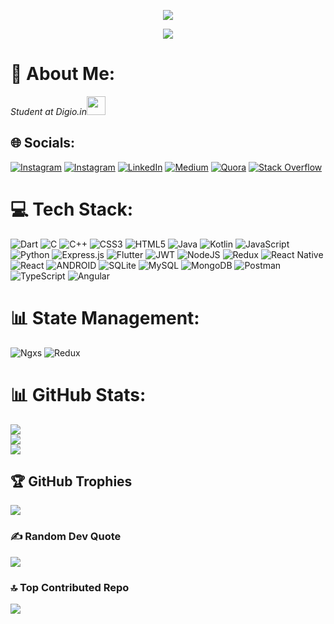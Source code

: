 <p align="center">
  <a href="https://github.com/vi5hnuu/readme-typing-svg">
    <img src="https://readme-typing-svg.demolab.com/?lines=Full-stack%20web%20Developer;Always%20learning%20new%20things&font=Fira%20Code&center=true&width=440&height=45&color=f75c7e&vCenter=true&pause=1000&size=22" /></a>
</p>


<div align="center">
  <img src="https://profile-counter.glitch.me/vi5hnuu/count.svg?"  />
</div>

# 💫 About Me:
<p><em>Student at Digio.in<img src="https://media.giphy.com/media/fYSnHlufseco8Fh93Z/giphy.gif" width="30">
</em></p>

## 🌐 Socials:
[![Instagram](https://img.shields.io/badge/Playstore-%23E4405F.svg?logo=Playstore&logoColor=white)](https://play.google.com/store/apps/dev?id=7222030998756299864) [![Instagram](https://img.shields.io/badge/Instagram-%23E4405F.svg?logo=Instagram&logoColor=white)](https://instagram.com/kvi5hnu) [![LinkedIn](https://img.shields.io/badge/LinkedIn-%230077B5.svg?logo=linkedin&logoColor=white)](https://linkedin.com/in/vi5hnukumar) [![Medium](https://img.shields.io/badge/Medium-12100E?logo=medium&logoColor=white)](https://medium.com/@vi5hnu) [![Quora](https://img.shields.io/badge/Quora-%23B92B27.svg?logo=Quora&logoColor=white)](https://quora.com/profile/Vishnu-Kumar-3460) [![Stack Overflow](https://img.shields.io/badge/-Stackoverflow-FE7A16?logo=stack-overflow&logoColor=white)](https://stackoverflow.com/users/16339862) 

# 💻 Tech Stack:
![Dart](https://img.shields.io/badge/dart-%230175C2.svg?style=flat&logo=dart&logoColor=white) ![C](https://img.shields.io/badge/c-%2300599C.svg?style=flat&logo=c&logoColor=white) ![C++](https://img.shields.io/badge/c++-%2300599C.svg?style=flat&logo=c%2B%2B&logoColor=white) ![CSS3](https://img.shields.io/badge/css3-%231572B6.svg?style=flat&logo=css3&logoColor=white) ![HTML5](https://img.shields.io/badge/html5-%23E34F26.svg?style=flat&logo=html5&logoColor=white) ![Java](https://img.shields.io/badge/java-%23ED8B00.svg?style=flat&logo=java&logoColor=white) ![Kotlin](https://img.shields.io/badge/kotlin-%230095D5.svg?style=flat&logo=kotlin&logoColor=white) ![JavaScript](https://img.shields.io/badge/javascript-%23323330.svg?style=flat&logo=javascript&logoColor=%23F7DF1E) ![Python](https://img.shields.io/badge/python-3670A0?style=flat&logo=python&logoColor=ffdd54) ![Express.js](https://img.shields.io/badge/express.js-%23404d59.svg?style=flat&logo=express&logoColor=%2361DAFB) ![Flutter](https://img.shields.io/badge/Flutter-%2302569B.svg?style=flat&logo=Flutter&logoColor=white) ![JWT](https://img.shields.io/badge/JWT-black?style=flat&logo=JSON%20web%20tokens) ![NodeJS](https://img.shields.io/badge/node.js-6DA55F?style=flat&logo=node.js&logoColor=white) ![Redux](https://img.shields.io/badge/redux-%23593d88.svg?style=flat&logo=redux&logoColor=white) ![React Native](https://img.shields.io/badge/react_native-%2320232a.svg?style=flat&logo=react&logoColor=%2361DAFB) ![React](https://img.shields.io/badge/react-%2320232a.svg?style=flat&logo=react&logoColor=%2361DAFB) ![ANDROID](https://img.shields.io/badge/android-%2320232a.svg?style=flat&logo=android&logoColor=%a4c639) ![SQLite](https://img.shields.io/badge/sqlite-%2307405e.svg?style=flat&logo=sqlite&logoColor=white) ![MySQL](https://img.shields.io/badge/mysql-%2300f.svg?style=flat&logo=mysql&logoColor=white) ![MongoDB](https://img.shields.io/badge/MongoDB-%234ea94b.svg?style=flat&logo=mongodb&logoColor=white) ![Postman](https://img.shields.io/badge/Postman-FF6C37?style=flat&logo=postman&logoColor=white) ![TypeScript](https://img.shields.io/badge/typescript-%230175C2.svg?style=flat&logo=typescript&logoColor=white) ![Angular](https://img.shields.io/badge/angular-%23DD0031.svg?style=flat&logo=angular&logoColor=white)

# 📊 State Management:
![Ngxs](https://img.shields.io/badge/ngxs-%23DD0031.svg?style=flat&logo=ngxs&logoColor=white) ![Redux](https://img.shields.io/badge/redux-%23DD0031.svg?style=flat&logo=redux&logoColor=white)

# 📊 GitHub Stats:
![](https://github-readme-stats.vercel.app/api?username=vi5hnuu&theme=dark&hide_border=false&include_all_commits=false&count_private=false)<br/>
![](https://github-readme-streak-stats.herokuapp.com/?user=vi5hnuu&theme=dark&hide_border=false)<br/>
![](https://github-readme-stats.vercel.app/api/top-langs/?username=vi5hnuu&theme=dark&hide_border=false&include_all_commits=false&count_private=false&layout=compact)

## 🏆 GitHub Trophies
![](https://github-profile-trophy.vercel.app/?username=vi5hnuu&theme=radical&no-frame=false&no-bg=false&margin-w=4)

### ✍️ Random Dev Quote
![](https://quotes-github-readme.vercel.app/api?type=horizontal&theme=radical)

### 🔝 Top Contributed Repo
![](https://github-contributor-stats.vercel.app/api?username=vi5hnuu&limit=5&theme=dark&combine_all_yearly_contributions=true)
